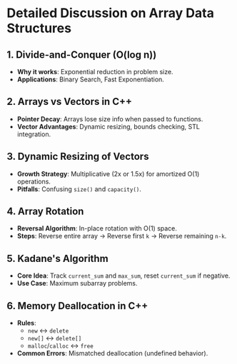 # Detailed Discussion on Array Data Structures

## 1. Divide-and-Conquer (O(log n))
- **Why it works**: Exponential reduction in problem size.
- **Applications**: Binary Search, Fast Exponentiation.

## 2. Arrays vs Vectors in C++
- **Pointer Decay**: Arrays lose size info when passed to functions.
- **Vector Advantages**: Dynamic resizing, bounds checking, STL integration.

## 3. Dynamic Resizing of Vectors
- **Growth Strategy**: Multiplicative (2x or 1.5x) for amortized O(1) operations.
- **Pitfalls**: Confusing `size()` and `capacity()`.

## 4. Array Rotation
- **Reversal Algorithm**: In-place rotation with O(1) space.
- **Steps**: Reverse entire array → Reverse first `k` → Reverse remaining `n-k`.

## 5. Kadane's Algorithm
- **Core Idea**: Track `current_sum` and `max_sum`, reset `current_sum` if negative.
- **Use Case**: Maximum subarray problems.

## 6. Memory Deallocation in C++
- **Rules**:
  - `new` ↔ `delete`
  - `new[]` ↔ `delete[]`
  - `malloc`/`calloc` ↔ `free`
- **Common Errors**: Mismatched deallocation (undefined behavior).
